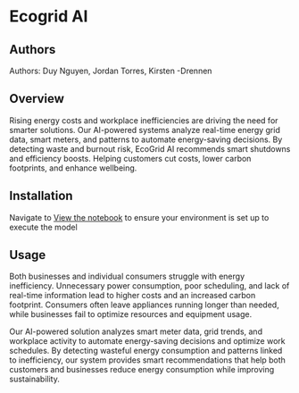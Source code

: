 # Ecogrid AI

## Authors
Authors: Duy Nguyen, Jordan Torres, Kirsten -Drennen

## Overview
Rising energy costs and workplace inefficiencies are driving the need for smarter solutions. Our AI-powered systems analyze real-time energy grid data, smart meters, and patterns to automate energy-saving decisions. By detecting waste and burnout risk, EcoGrid AI recommends smart shutdowns and efficiency boosts. Helping customers cut costs, lower carbon footprints, and enhance wellbeing.

## Installation
Navigate to [View the notebook](installation/Installation%20%26%20Set-Up.ipynb) to ensure your environment is set up to execute the model

## Usage

Both businesses and individual consumers struggle with energy inefficiency. Unnecessary power consumption, poor scheduling, and lack of real-time information lead to higher costs and an increased carbon footprint. Consumers often leave appliances running longer than needed, while businesses fail to optimize resources and equipment usage.

Our AI-powered solution analyzes smart meter data, grid trends, and workplace activity to automate energy-saving decisions and optimize work schedules. By detecting wasteful energy consumption and patterns linked to inefficiency, our system provides smart recommendations that help both customers and businesses reduce energy consumption while improving sustainability.






